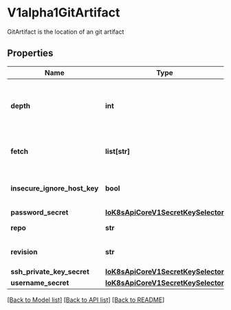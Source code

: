 # V1alpha1GitArtifact

GitArtifact is the location of an git artifact
## Properties
Name | Type | Description | Notes
------------ | ------------- | ------------- | -------------
**depth** | **int** | Depth specifies clones/fetches should be shallow and include the given number of commits from the branch tip | [optional] 
**fetch** | **list[str]** | Fetch specifies a number of refs that should be fetched before checkout | [optional] 
**insecure_ignore_host_key** | **bool** | InsecureIgnoreHostKey disables SSH strict host key checking during git clone | [optional] 
**password_secret** | [**IoK8sApiCoreV1SecretKeySelector**](IoK8sApiCoreV1SecretKeySelector.md) |  | [optional] 
**repo** | **str** | Repo is the git repository | 
**revision** | **str** | Revision is the git commit, tag, branch to checkout | [optional] 
**ssh_private_key_secret** | [**IoK8sApiCoreV1SecretKeySelector**](IoK8sApiCoreV1SecretKeySelector.md) |  | [optional] 
**username_secret** | [**IoK8sApiCoreV1SecretKeySelector**](IoK8sApiCoreV1SecretKeySelector.md) |  | [optional] 

[[Back to Model list]](../README.md#documentation-for-models) [[Back to API list]](../README.md#documentation-for-api-endpoints) [[Back to README]](../README.md)


